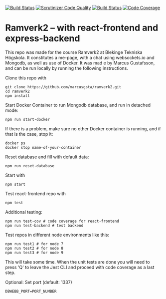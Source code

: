 [![Build Status](https://travis-ci.org/marcusgsta/ramverk2.svg?branch=master)](https://travis-ci.org/marcusgsta/ramverk2)
[![Scrutinizer Code Quality](https://scrutinizer-ci.com/g/marcusgsta/ramverk2/badges/quality-score.png?b=master)](https://scrutinizer-ci.com/g/marcusgsta/ramverk2/?branch=master)
[![Build Status](https://scrutinizer-ci.com/g/marcusgsta/ramverk2/badges/build.png?b=master)](https://scrutinizer-ci.com/g/marcusgsta/ramverk2/build-status/master)
[![Code Coverage](https://scrutinizer-ci.com/g/marcusgsta/ramverk2/badges/coverage.png?b=master)](https://scrutinizer-ci.com/g/marcusgsta/ramverk2/?branch=master)

# Ramverk2 – with react-frontend and express-backend

This repo was made for the course Ramverk2 at Blekinge Tekniska Högskola. It constitutes a me-page, with a chat using websockets.io and Mongodb, as well as use of Docker. It was mad e by Marcus Gustafsson, and can be run locally by running the following instructions.

Clone this repo with

```
git clone https://github.com/marcusgsta/ramverk2.git
cd ramverk2
npm install
```

Start Docker Container to run Mongodb database, and run in detached mode:

```
npm run start-docker
```

If there is a problem, make sure no other Docker container is running, and if that is the case, stop it:
```
docker ps
docker stop name-of-your-container
```

Reset database and fill with default data:
```
npm run reset-database
```

Start with
```
npm start
```

Test react-frontend repo with
```
npm test
```

Additional testing:
```
npm run test-cov # code coverage for react-frontend
npm run test-backend # test backend
```

Test repos in different node environments like this:
```
npm run test1 # for node 7
npm run test2 # for node 8
npm run test3 # for node 9
```
This will take some time. When the unit tests are done you will need to press 'Q' to leave the Jest CLI and proceed with code coverage as a last step.

Optional: Set port (default: 1337)
```
DBWEBB_PORT=PORT_NUMBER
```
